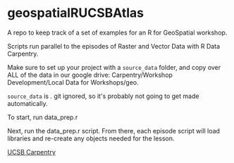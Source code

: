 # geospatialRUCSBAtlas
A repo to keep track of a set of examples for an R for GeoSpatial workshop.

Scripts run parallel to the episodes of Raster and Vector Data with R Data Carpentry.


Make sure to set up your project with a `source_data` folder,
and copy over ALL of the data in our google drive:
Carpentry/Workshop Development/Local Data for Workshops/geo.

`source_data` is *.* git ignored, so it's probably not going to
get made automatically.

To start, run data_prep.r

Next, run the data_prep.r script. From there, each episode
script will load libraries and re-create any objects
needed for the lesson.





[UCSB Carpentry](https://ucsbcarpentry.github.io)

